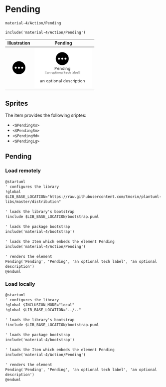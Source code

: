 # Pending


```text
material-4/Action/Pending
```

```text
include('material-4/Action/Pending')
```



| Illustration | Pending |
| :---: | :---: |
| ![illustration for Illustration](../../material-4/Action/Pending.png) | ![illustration for Pending](../../material-4/Action/Pending.Local.png) |



## Sprites
The item provides the following sriptes:

- `<$PendingXs>`
- `<$PendingSm>`
- `<$PendingMd>`
- `<$PendingLg>`





## Pending

### Load remotely
```plantuml
@startuml
' configures the library
!global $LIB_BASE_LOCATION="https://raw.githubusercontent.com/tmorin/plantuml-libs/master/distribution"

' loads the library's bootstrap
!include $LIB_BASE_LOCATION/bootstrap.puml

' loads the package bootstrap
include('material-4/bootstrap')

' loads the Item which embeds the element Pending
include('material-4/Action/Pending')

' renders the element
Pending('Pending', 'Pending', 'an optional tech label', 'an optional description')
@enduml
```

### Load locally
```plantuml
@startuml
' configures the library
!global $INCLUSION_MODE="local"
!global $LIB_BASE_LOCATION="../.."

' loads the library's bootstrap
!include $LIB_BASE_LOCATION/bootstrap.puml

' loads the package bootstrap
include('material-4/bootstrap')

' loads the Item which embeds the element Pending
include('material-4/Action/Pending')

' renders the element
Pending('Pending', 'Pending', 'an optional tech label', 'an optional description')
@enduml
```

